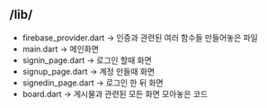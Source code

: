 ## /lib/

- firebase_provider.dart -> 인증과 관련된 여러 함수들 만들어놓은 파일
- main.dart -> 메인화면
- signin_page.dart -> 로그인 할때 화면
- signup_page.dart -> 계정 만들때 화면
- signedin_page.dart -> 로그인 한 뒤 화면
- board.dart -> 게시물과 관련된 모든 화면 모아놓은 코드
